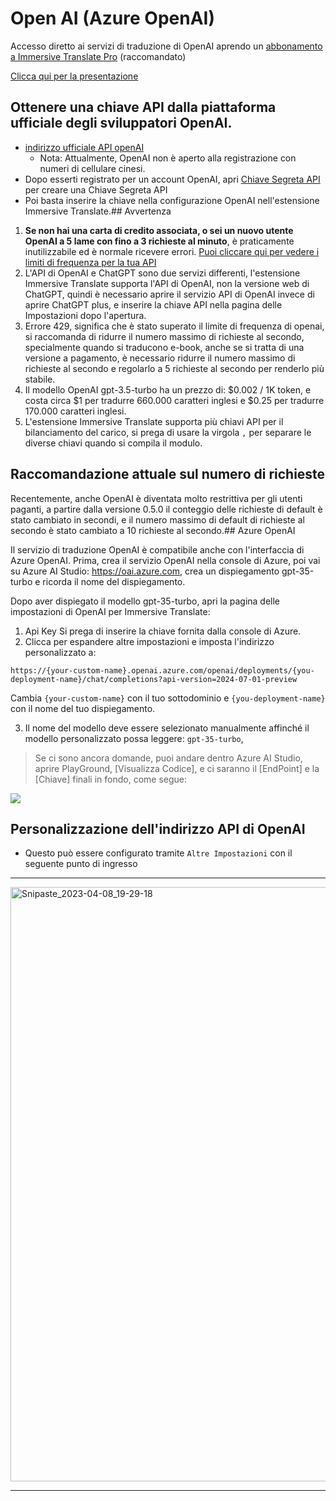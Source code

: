 # Open AI (Azure OpenAI)

Accesso diretto ai servizi di traduzione di OpenAI aprendo un [abbonamento a Immersive Translate Pro](https://immersivetranslate.com/en/pricing/) (raccomandato)

[Clicca qui per la presentazione](https://immersivetranslate.com/en/pricing/)

## Ottenere una chiave API dalla piattaforma ufficiale degli sviluppatori OpenAI.

- [indirizzo ufficiale API openAI](https://openai.com/api/)
  - Nota: Attualmente, OpenAI non è aperto alla registrazione con numeri di cellulare cinesi.
- Dopo esserti registrato per un account OpenAI, apri [Chiave Segreta API](https://platform.openai.com/account/api-keys) per creare una Chiave Segreta API
- Poi basta inserire la chiave nella configurazione OpenAI nell'estensione Immersive Translate.## Avvertenza

1. **Se non hai una carta di credito associata, o sei un nuovo utente OpenAI a 5 lame con fino a 3 richieste al minuto**, è praticamente inutilizzabile ed è normale ricevere errori. [Puoi cliccare qui per vedere i limiti di frequenza per la tua API](https://platform.openai.com/account/rate-limits)
2. L'API di OpenAI e ChatGPT sono due servizi differenti, l'estensione Immersive Translate supporta l'API di OpenAI, non la versione web di ChatGPT, quindi è necessario aprire il servizio API di OpenAI invece di aprire ChatGPT plus, e inserire la chiave API nella pagina delle Impostazioni dopo l'apertura.
3. Errore 429, significa che è stato superato il limite di frequenza di openai, si raccomanda di ridurre il numero massimo di richieste al secondo, specialmente quando si traducono e-book, anche se si tratta di una versione a pagamento, è necessario ridurre il numero massimo di richieste al secondo e regolarlo a 5 richieste al secondo per renderlo più stabile.
4. Il modello OpenAI gpt-3.5-turbo ha un prezzo di: $0.002 / 1K token, e costa circa $1 per tradurre 660.000 caratteri inglesi e $0.25 per tradurre 170.000 caratteri inglesi.
5. L'estensione Immersive Translate supporta più chiavi API per il bilanciamento del carico, si prega di usare la virgola `,` per separare le diverse chiavi quando si compila il modulo.

## Raccomandazione attuale sul numero di richieste

Recentemente, anche OpenAI è diventata molto restrittiva per gli utenti paganti, a partire dalla versione 0.5.0 il conteggio delle richieste di default è stato cambiato in secondi, e il numero massimo di default di richieste al secondo è stato cambiato a 10 richieste al secondo.## Azure OpenAI

Il servizio di traduzione OpenAI è compatibile anche con l'interfaccia di Azure OpenAI. Prima, crea il servizio OpenAI nella console di Azure, poi vai su Azure AI Studio: https://oai.azure.com, crea un dispiegamento gpt-35-turbo e ricorda il nome del dispiegamento.

Dopo aver dispiegato il modello gpt-35-turbo, apri la pagina delle impostazioni di OpenAI per Immersive Translate:

1. Api Key Si prega di inserire la chiave fornita dalla console di Azure.
2. Clicca per espandere altre impostazioni e imposta l'indirizzo personalizzato a:

`https://{your-custom-name}.openai.azure.com/openai/deployments/{you-deployment-name}/chat/completions?api-version=2024-07-01-preview`

Cambia `{your-custom-name}` con il tuo sottodominio e `{you-deployment-name}` con il nome del tuo dispiegamento.

3. Il nome del modello deve essere selezionato manualmente affinché il modello personalizzato possa leggere: `gpt-35-turbo`,

> Se ci sono ancora domande, puoi andare dentro Azure AI Studio, aprire PlayGround, [Visualizza Codice], e ci saranno il [EndPoint] e la [Chiave] finali in fondo, come segue:

![](https://s.immersivetranslate.com/static/official-static/assets/docs/doc-assets/azure-openai-key.jpg)

## Personalizzazione dell'indirizzo API di OpenAI

- Questo può essere configurato tramite `Altre Impostazioni` con il seguente punto di ingresso

***

<img width="951" alt="Snipaste_2023-04-08_19-29-18" src="https://user-images.githubusercontent.com/5794691/230718739-ff661ce3-04af-4391-8efc-9a5a1c8374b0.png"/>

***
